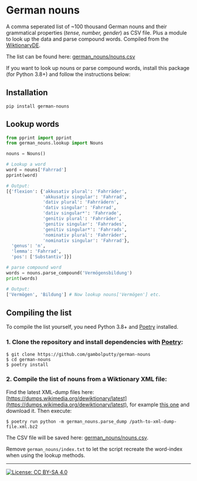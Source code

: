 # German nouns

A comma seperated list of ~100 thousand German nouns and their grammatical properties (_tense, number, gender_) as CSV file. Plus a module to look up the data and parse compound words. Compiled from the [WiktionaryDE](https://de.wiktionary.org).

The list can be found here: [german_nouns/nouns.csv](https://github.com/gambolputty/german-nouns/blob/main/german_nouns/nouns.csv)

If you want to look up nouns or parse compound words, install this package (for Python 3.8+) and follow the instructions below:

## Installation

`pip install german-nouns`

## Lookup words

```python
from pprint import pprint
from german_nouns.lookup import Nouns

nouns = Nouns()

# Lookup a word
word = nouns['Fahrrad']
pprint(word)

# Output:
[{'flexion': {'akkusativ plural': 'Fahrräder',
              'akkusativ singular': 'Fahrrad',
              'dativ plural': 'Fahrrädern',
              'dativ singular': 'Fahrrad',
              'dativ singular*': 'Fahrrade',
              'genitiv plural': 'Fahrräder',
              'genitiv singular': 'Fahrrades',
              'genitiv singular*': 'Fahrrads',
              'nominativ plural': 'Fahrräder',
              'nominativ singular': 'Fahrrad'},
  'genus': 'n',
  'lemma': 'Fahrrad',
  'pos': ['Substantiv']}]

# parse compound word
words = nouns.parse_compound('Vermögensbildung')
print(words)

# Output:
['Vermögen', 'Bildung'] # Now lookup nouns['Vermögen'] etc.
```

## Compiling the list

To compile the list yourself, you need Python 3.8+ and [Poetry](https://python-poetry.org/) installed.

### 1. Clone the repository and install dependencies with [Poetry](https://python-poetry.org/):

```shell
$ git clone https://github.com/gambolputty/german-nouns
$ cd german-nouns
$ poetry install
```

### 2. Compile the list of nouns from a Wiktionary XML file:

Find the latest XML-dump files here: [https://dumps.wikimedia.org/dewiktionary/latest](https://dumps.wikimedia.org/dewiktionary/latest), for example [this one](https://dumps.wikimedia.org/dewiktionary/latest/dewiktionary-latest-pages-articles-multistream.xml.bz2) and download it. Then execute:

```shell
$ poetry run python -m german_nouns.parse_dump /path-to-xml-dump-file.xml.bz2
```

The CSV file will be saved here: [german_nouns/nouns.csv](https://github.com/gambolputty/german-nouns/blob/main/german_nouns/nouns.csv).

Remove `german_nouns/index.txt` to let the script recreate the word-index when using the lookup methods.


----

[![License: CC BY-SA 4.0](https://img.shields.io/badge/License-CC%20BY--SA%204.0-lightgrey.svg)](https://creativecommons.org/licenses/by-sa/4.0/)
